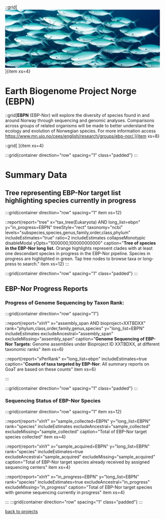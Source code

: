 
::grid[![GoaT](/static/images/ebpn.jpeg)]{item xs=4}

# Earth Biogenome Project Norge (EBPN)


::grid[**EBPN** (EBP-Nor) will explore the diversity of species found in and around Norway through sequencing and genomic analyses. Comparisons across groups of related organisms will be made to better understand the ecology and evolution of Norwegian species. For more information access https://www.mn.uio.no/cees/english/research/groups/ebp-nor/.]{item xs=8}

::grid[ ]{item xs=4}


:::grid{container direction="row" spacing="1" class="padded"}
:::

# Summary Data

## Tree representing EBP-Nor target list highlighting species currently in progress

:::grid{container direction="row" spacing="1" item xs=12}

::report{report="tree" x="tax_tree(Eukaryota) AND long_list=ebpn" y="in_progress=EBPN" treeStyle="rect" taxonomy="ncbi" levels="subspecies,species,genus,family,order,class,phylum" includeEstimates="true" ratio=2 includeEstimates collapseMonotypic disableModal yOpts="1000000,100000000000" caption="**Tree of species in the EBP-Nor long list.** Orange highlights represent clades with at least one descendant species in progress in the EBP-Nor pipeline. Species in progress are highlighted in green. Tap tree nodes to browse taxa or long-press to search." item xs=12}
:::


:::grid{container direction="row" spacing="1" class="padded"}
:::

## EBP-Nor Progress Reports
### Progress of Genome Sequencing by Taxon Rank: 
:::grid{container direction="row" spacing="1"}

::report{report="xInY" x="assembly_span AND bioproject=XXTBDXX" rank="phylum,class,order,family,genus,species" y="long_list=EBPN" includeEstimates excludeAncestral="assembly_span" excludeMissing="assembly_span" caption="**Genome Sequencing of EBP-Nor Targets:** Genome assemblies under Bioproject ID XXTBDXX, at different taxonomic ranks" item xs=6}

::report{report="xPerRank" x="long_list=ebpn" includeEstimates=true caption="**Counts of taxa targeted by EBP-Nor**: All summary reports on GoaT are based on these counts" item xs=6}

:::

:::grid{container direction="row" spacing="1" class="padded"}
:::

### Sequencing Status of EBP-Nor Species

:::grid{container direction="row" spacing="1" item xs=12}

::report{report="xInY" x="sample_collected=EBPN" y="long_list=EBPN" rank="species" includeEstimates excludeAncestral="sample_collected" excludeMissing="sample_collected" caption="Total of EBP-Nor target species collected" item xs=4}

::report{report="xInY" x="sample_acquired=EBPN" y="long_list=EBPN" rank="species" includeEstimates=true excludeAncestral="sample_acquired" excludeMissing="sample_acquired" caption="Total of EBP-Nor target species already received by assigned sequencing centers" item xs=4}

::report{report="xInY" x="in_progress=EBPN" y="long_list=EBPN" rank="species" includeEstimates=true excludeAncestral="in_progress" excludeMissing="in_progress" caption="Total of EBP-Nor target species with genome sequencing currently in progress" item xs=4}

:::
:::grid{container direction="row" spacing="1" class="padded"}
:::



[back to projects](/projects)
